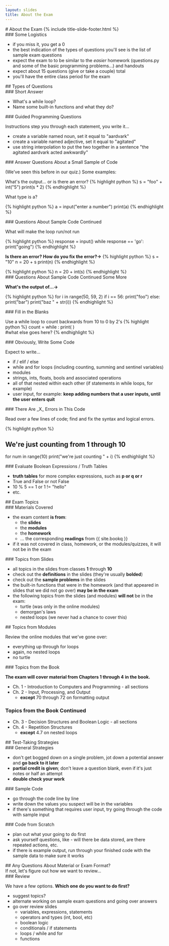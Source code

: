 ```yaml
---
layout: slides
title: About the Exam 
---
```

<section markdown="block" class="title-slide">
#  About the Exam
{% include title-slide-footer.html %}
</section>

<section markdown="block">
###  Some Logistics

* if you miss it, you get a 0
* the best indication of the types of questions you'll see is the list of sample exam questions
* expect the exam to to be similar to the _easier_ homework (questions.py and some of the basic programming problems...) and handouts
* expect about 15 questions (give or take a couple) total
* you'll have the entire class period for the exam
</section>

<section markdown="block">
##  Types of Questions
</section>

<section markdown="block">
###  Short Answer

* What's a while loop?
* Name some built-in functions and what they do?
</section>

<section markdown="block">
###  Guided Programming Questions 

Instructions step you through each statement, you write it...

* create a variable named noun, set it equal to "aardvark"
* create a variable named adjective, set it equal to "agitated"
* use string interpolation to put the two together in a sentence "the agitated aardvark acted awkwardly"
</section>

<section markdown="block">
###  Answer Questions About a Small Sample of Code 

(We've seen this before in our quiz.) Some examples:

What's the output... or is there an error?
{% highlight python %}
s = "foo" +  int("5")
print(s * 2)
{% endhighlight %}

What type is a?

{% highlight python %}
a = input("enter a number")
print(a)
{% endhighlight %}

</section>

<section markdown="block">
###  Questions About Sample Code Continued

What will make the loop run/not run

{% highlight python %}
response = input()
while response == 'go':
	print("going")
{% endhighlight %}

__Is there an error? How do you fix the error?&rarr;__
{% highlight python %}
s = "10"
n = 20 + s
print(n)
{% endhighlight %}

<div class="incremental" markdown="block">
{% highlight python %}
n = 20 + int(s)
{% endhighlight %}
</div>
</section>

<section markdown="block">
###  Questions About Sample Code Continued Some More

__What's the output of...&rarr;__

{% highlight python %}
for i in range(50, 59, 2)
	if i == 56:
		print("foo")
	else:
		print("bar")
	print("baz " + str(i))
{% endhighlight %}
</section>

<section markdown="block">
###  Fill in the Blanks

Use a while loop to count backwards from 10 to 0 by 2's
{% highlight python %}
count = 
while               :
   print(         )    
   #what else goes here?
{% endhighlight %}
</section>

<section markdown="block">
###  Obviously, Write Some Code

Expect to write...

* if / elif / else
* while and for loops (including counting, summing and sentinel variables)
* modules
* strings, ints, floats, bools and associated operations
* all of that nested within each other (if statements in while loops, for example)
* user input, for example: __keep adding numbers that a user inputs, until the user enters quit__ 
</section>

<section markdown="block">
###  There Are _X_ Errors in This Code

Read over a few lines of code; find and fix the syntax and logical errors.

{% highlight python %}
#  We're just counting from 1 through 10
for num in range(10)
	print("we're just counting " + i)
{% endhighlight %}
</section>

<section markdown="block">
###  Evaluate Boolean Expressions / Truth Tables

* __truth tables__ for more complex expressions, such as __p or q or r__
* True and False or not False
* 10 % 5 == 1 or 1 != "hello"
* etc.
</section>

<section markdown="block">
##  Exam Topics
</section>

<section markdown="block">
###  Materials Covered

* the exam content __is from__:
	* the __slides__ 
	* the __modules__ 
	* the __homework__ 
	* ... the corresponding __readings__ from {{ site.bookq }}
* if it was not covered in class, homework, or the modules/quizzes, it will not be in the exam
</section>

<section markdown="block">
###  Topics from Slides

* all topics in the slides from classes __1__ through __10__
* check out the __definitions__ in the slides (they're usually __bolded__)
* check out the __sample problems__ in the slides
* the built-in functions that were in the homework (and that appeared in slides that we did not go over) __may be in the exam__
* the following topics from the slides (and modules) __will not__ be in the exam:
    * turtle (was only in the online modules)
    * demorgan's laws
	* nested loops (we never had a chance to cover this)
</section>

<section markdown="block">
##  Topics from Modules

Review the online modules that we've gone over:

* everything up through for loops
* again, no nested loops
* no turtle
</section>

<section markdown="block">
###  Topics from the Book

__The exam will cover material from Chapters 1 through 4 in the book.__

* Ch. 1 - Introduction to Computers and Programming - all sections
* Ch. 2 - Input, Processing, and Output 
	* __except__ 70 through 72 on formatting output
</section>

<section markdown="block">

###  Topics from the Book Continued

* Ch. 3 - Decision Structures and Boolean Logic - all sections
* Ch. 4 - Repetition Structures 
	* __except__ 4.7 on nested loops
</section>

<section markdown="block">
##  Test-Taking Strategies
</section>

<section markdown="block">
###  General Strategies

* don't get bogged down on a single problem, jot down a potential answer and __go back to it later__
* __partial credit is given__; don't leave a question blank, even if it's just notes or half an attempt
* __double check your work__
</section>

<section markdown="block">
###  Sample Code

* go through the code line by line
* write down the values you suspect will be in the variables
* if there's something that requires user input, try going through the code with sample input
</section>

<section markdown="block">
###  Code from Scratch

* plan out what your going to do first
* ask yourself questions, like - will there be data stored, are there repeated actions, etc.
* if there is example output, run through your finished code with the sample data to make sure it works
</section>

<section markdown="block">
##  Any Questions About Material or Exam Format?

<aside>If not, let's figure out how we want to review...</aside>
</section>

<section markdown="block">
###   Review

We have a few options.  __Which one do you want to do first?__

* suggest topics?
* alternate working on sample exam questions and going over answers
* go over review slides
	* variables, expressions, statements
	* operators and types (int, bool, etc)
	* boolean logic
	* conditionals / if statements
	* loops / while and for
	* functions
</section>
